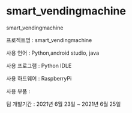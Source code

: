 # smart_vendingmachine
smart_vendingmachine

프로젝트명 : smart_vendingmachine

사용 언어 : Python,android studio, java

사용 프로그램 : Python IDLE

사용 하드웨어 : RaspberryPi

사용 부품 : 

팀 개발기간 : 2021년 6월 23일 ~ 2021년 6월 25일
